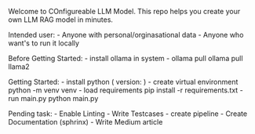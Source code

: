 Welcome to COnfigureable LLM Model. This repo helps you create your own LLM RAG model in minutes.

Intended user: 
    - Anyone with personal/orginasational data
    - Anyone who want's to run it locally

Before Getting Started:
    - install ollama in system
    - ollama pull <model>
        ollama pull llama2

Getting Started:
    - install python ( version: )
    - create virtual environment 
        python -m venv venv
    - load requirements
        pip install -r requirements.txt
    - run main.py
        python main.py

Pending task:
    - Enable Linting
    - Write Testcases
    - create  pipeline
    - Create Documentation (sphrinx)
    - Write Medium article